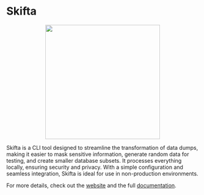 # Skifta

<p align="center">
  <img src="https://skifta.dev/skifta-logo-with-slogan.svg" style="width: 300px">
</p>


Skifta is a CLI tool designed to streamline the transformation of data dumps, making it easier to mask sensitive information, generate random data for testing, and create smaller database subsets. It processes everything locally, ensuring security and privacy. With a simple configuration and seamless integration, Skifta is ideal for use in non-production environments.

For more details, check out the [website](https://skifta.dev/) and the full [documentation](https://skifta.dev/documentation/).
